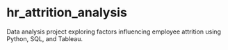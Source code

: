 # hr_attrition_analysis
Data analysis project exploring factors influencing employee attrition using Python, SQL, and Tableau.
